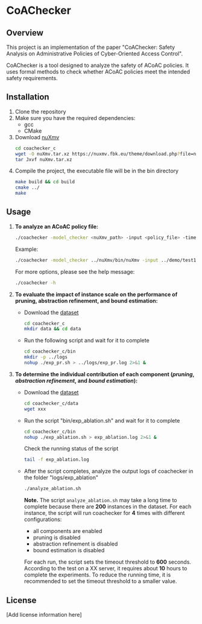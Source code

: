# CoAChecker

## Overview

This project is an implementation of the paper "CoAChecker: Safety Analysis on Administrative Policies of Cyber-Oriented Access Control".

CoAChecker is a tool designed to analyze the safety of ACoAC policies. It uses formal methods to check whether ACoAC policies meet the intended safety requirements.

## Installation

1. Clone the repository
2. Make sure you have the required dependencies:
   - gcc
   - CMake
3. Download [nuXmv](https://nuxmv.fbk.eu/download.html)
   ```bash
   cd coachecker_c
   wget -O nuXmv.tar.xz https://nuxmv.fbk.eu/theme/download.php?file=nuXmv-2.1.0-linux64.tar.xz
   tar Jxvf nuXmv.tar.xz
   ``` 
4. Compile the project, the executable file will be in the bin directory
   ```bash
   make build && cd build
   cmake ../
   make
   ```

## Usage

1. **To analyze an ACoAC policy file:**

   ```bash
   ./coachecker -model_checker <nuXmv_path> -input <policy_file> -timeout <timeout_threshold_in_seconds>
   ```

   Example:
   ```bash
   ./coachecker -model_checker ../nuXmv/bin/nuXmv -input ../demo/test1.aabac -timeout 60
   ```
   For more options, please see the help message:
   ```bash
   ./coachecker -h
   ```

2. **To evaluate the impact of instance scale on the performance of pruning, abstraction refinement, and bound estimation:**
   
   - Download the [dataset](https://drive.google.com/uc?id=1htKafYP5mJkMHnmPpzJuMaVNe6q27XE3&export=download)

      ```bash
      cd coachecker_c
      mkdir data && cd data
      
      ```
   
   - Run the following script and wait for it to complete

      ```bash
      cd coachecker_c/bin
      mkdir -p ../logs
      nohup ./exp_pr.sh > ../logs/exp_pr.log 2>&1 &
      ```
      

3. **To determine the individual contribution of each component (*pruning*, *abstraction refinement*, and *bound estimation*):**
   
   - Download the [dataset]()

      ```bash
      cd coachecker_c/data
      wget xxx
      ```

   - Run the script "bin/exp_ablation.sh" and wait for it to complete

      ```bash
      cd coachecker_c/bin
      nohup ./exp_ablation.sh > exp_ablation.log 2>&1 &
      ```

      Check the running status of the script

      ```bash
      tail -f exp_ablation.log
      ```
   
   - After the script completes, analyze the output logs of coachecker in the folder "logs/exp_ablation"

      ```bash
      ./analyze_ablation.sh
      ```

      **Note.** The script `analyze_ablation.sh` may take a long time to complete because there are **200** instances in the dataset. For each instance, the script will run coachecker for **4** times with different configurations:  
      - all components are enabled
      - pruning is disabled
      - abstraction refinement is disabled
      - bound estimation is disabled
      
      For each run, the script sets the timeout threshold to **600** seconds. According to the test on a XX server, it requires about **10** hours to complete the experiments. To reduce the running time, it is recommended to set the timeout threshold to a smaller value.

## License

[Add license information here]